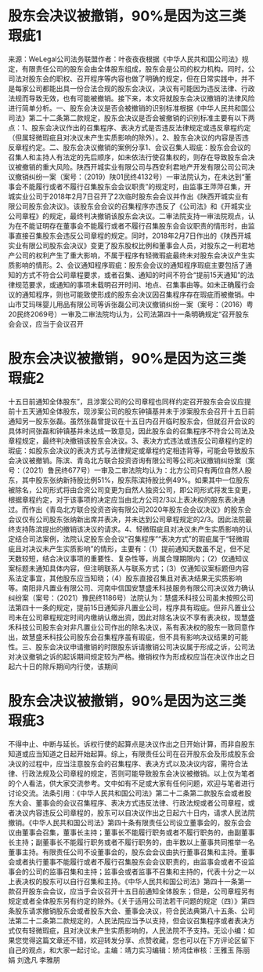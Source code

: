 # 股东会决议被撤销，90%是因为这三类瑕疵1

来源：WeLegal公司法务联盟作者：叶夜夜夜根据《中华人民共和国公司法》规定，有限责任公司的股东会由全体股东组成，股东会是公司的权力机构。同时，公司法对股东会的职权、召开程序等内容也做了明确的规定，但在日常实践中，并不是每家公司都能出具一份合法合规的股东会决议，决议有可能因为违反法律、行政法规而导致无效，也有可能被撤销。接下来，本文将就股东会决议撤销的法律风险进行简单分析。一、股东会决议是否会被撤销的识别标准根据《中华人民共和国公司法》第二十二条第二款规定，股东会决议是否会被撤销的识别标准主要有以下两点：1、股东会决议作出的召集程序、表决方式是否违反法律规定或违反章程约定（但属轻微瑕疵且对决议未产生实质影响的除外）。2、股东会决议的内容是否违反章程约定。二、股东会决议撤销的案例分享1、会议召集人瑕疵：股东会会议的召集人和主持人有法定的先后顺序，如未依法行使召集权的，则存在导致股东会决议被撤销的重大风险。陕西开城实业有限公司与西安利君地产开发有限公司公司决议撤销纠纷一案（案号：（2019）陕01民终4132号）一审法院认为，在未达到“董事会不能履行或者不履行召集股东会会议职责”的规定时，由监事王萍萍召集，开城实业公司于2018年2月7日召开了2次临时股东会会议并作出《陕西开城实业有限公司股东会决议》。该股东会会议的召集程序亦违反了《公司法》和《开城实业公司章程》的规定，最终判决撤销该股东会决议。二审法院支持一审法院观点，认为在不能证明存在董事会不能履行或者不履行召集股东会会议职责的情形时，由监事直接召集股东会违反公司章程的规定。同时，2018年2月7日作出的《陕西开城实业有限公司股东会决议》变更了股东股权比例和董事会人员，对股东之一利君地产公司的权利产生了重大影响，不属于程序有轻微瑕疵最终未对股东会决议产生实质影响的情形。2、会议通知程序瑕疵：股东会会议的通知程序瑕疵主要包括了通知的方式不符合公司章程要求，或者召集、通知的时间不符合“提前15天通知”的法律规范要求，或通知的事项未载明召开时间、地点、召集事由等。如未正确履行会议的通知程序，则也可能致使形成的股东会决议因召集程序存在瑕疵而被撤销。中山市艾玛咪婴儿用品有限公司等诉张磊公司决议撤销纠纷一案（案号：（2016）粤20民终2069号）一审及二审法院均认为，公司法第四十一条明确规定“召开股东会会议，应当于会议召开

# 股东会决议被撤销，90%是因为这三类瑕疵2

十五日前通知全体股东”，且涉案公司的公司章程也同样约定召开股东会会议应提前十五天通知全体股东，现涉案公司的股东钟镇基并未于涉案股东会召开十五日前通知另一股东张磊。虽然张磊曾提议在十五日内召开临时股东会，但就召开会议的具体时间张磊和钟镇基并未达成一致意见，因此股东会的召集程序不符合公司法及章程规定，最终判决撤销该股东会决议。3、表决方式违法或违反公司章程约定的瑕疵：如股东会决议的表决方式与法律规定或章程约定相违背等，可能会导致股东会决议被撤销。陈滨、青岛北方联合投资咨询有限公司等公司决议撤销纠纷案（案号：（2021）鲁民终677号）一审及二审法院均认为：北方公司只有两位自然人股东，其中股东张纳新持股比例51%，股东陈滨持股比例49%。如果其中一位股东被除名，公司形式将由合资公司变更为自然人独资公司，即公司形式将发生变更，根据章程约定，对于该事项的决定应当由北方公司2/3以上表决权的股东表决通过。而作出《青岛北方联合投资咨询有限公司2020年股东会会议决议》的股东会会议仅有公司股东张纳新出席并表决，并未达到公司章程规定的2/3。因此法院最终支持陈滨提出的撤销该决议的请求。4、轻微瑕疵且对决议未产生实质影响的认定结合司法案例，法院认定股东会会议“召集程序”“表决方式”的瑕疵属于“轻微瑕疵且对决议未产生实质影响”的情形，主要有：（1）提前通知天数虽不足，但不足天数较短，结合决议事项的重要性、复杂性等，尚属合理期限内；（2）仅通知议案标题未通知具体内容，但注明联系人与联系方式；（3）仅通知议案标题但内容系法定事宜，其他股东应当知晓；（4）股东直接召集且对表决结果无实质影响等。南阳非凡置业有限公司、河南中信国安慧盛禾科技服务有限公司决议效力确认纠纷案（案号：（2021）豫民终1186号）法院认为：慧盛禾科技公司虽未按照公司法第四十一条的规定，提前15日通知非凡置业公司，程序具有瑕疵。但非凡置业公司未在公司章程规定时间内缴纳认缴出资，因此对除名决议不享有表决权，现慧盛禾科技公司股东会对非凡置业公司作出的除名决议，系有表决权的股东一致同意作出，故慧盛禾科技公司股东会召集程序虽有瑕疵，但不具有影响决议结果的可能性。三、股东会决议申请撤销的时限股东诉请撤销公司决议属于形成之诉，公司法对决议撤销之诉的起诉期间规定较为严格。撤销权作为形成权应当在决议作出之日起六十日的除斥期间内行使，该期间

# 股东会决议被撤销，90%是因为这三类瑕疵3

不得中止、中断与延长。诉权行使的起算点是决议作出之日开始计算，而非自股东知道或应当知道之日起开始起算。综上，有限责任公司在召开股东会及形成股东会决议的过程中，应当注意股东会的召集程序、表决方式以及决议内容，需符合法律、行政法规及公司章程的规定，否则可能导致股东会决议被撤销。以上仅为笔者的个人看法，供大家交流参考。文中如有不足或大家有任何问题，欢迎与笔者进行讨论交流。法条引用：《中华人民共和国公司法》第二十二条第二款股东会或者股东大会、董事会的会议召集程序、表决方式违反法律、行政法规或者公司章程，或者决议内容违反公司章程的，股东可以自决议作出之日起六十日内，请求人民法院撤销。《中华人民共和国公司法》第四十条有限责任公司设立董事会的，股东会会议由董事会召集，董事长主持；董事长不能履行职务或者不履行职务的，由副董事长主持；副董事长不能履行职务或者不履行职务的，由半数以上董事共同推举一名董事主持。有限责任公司不设董事会的，股东会会议由执行董事召集和主持。董事会或者执行董事不能履行或者不履行召集股东会会议职责的，由监事会或者不设监事会的公司的监事召集和主持；监事会或者监事不召集和主持的，代表十分之一以上表决权的股东可以自行召集和主持。《中华人民共和国公司法》第四十一条第一款召开股东会会议，应当于会议召开十五日前通知全体股东；但是，公司章程另有规定或者全体股东另有约定的除外。《关于适用公司法若干问题的规定（四）》第四条股东请求撤销股东会或者股东大会、董事会决议，符合民法典第八十五条、公司法第二十二条第二款规定的，人民法院应当予以支持，但会议召集程序或者表决方式仅有轻微瑕疵，且对决议未产生实质影响的，人民法院不予支持。无讼小编：如果您觉得这篇文章还不错，欢迎转发分享、点赞收藏，您也可以在下方评论区留下自己的观点，和大家一起讨论。主编：靖力实习编辑：矫鸿佳审核：王雅玉 陈丽娟 刘逸凡 李雅朋

